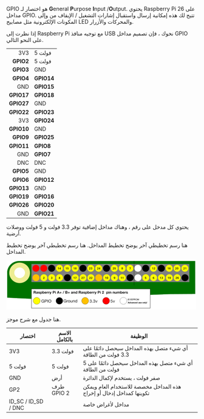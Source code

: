 GPIO هو اختصار لـ **G**eneral **P**urpose **I**nput /**O**utput. يحتوي Raspberry Pi على 26 مداخل GPIO. تتيح لك هذه إمكانية إرسال واستقبال إشارات التشغيل / الإيقاف من وإلى المكونات الإلكترونية مثل مصابيح LED والمحركات والأزرار.

إذا نظرت إلى Raspberry Pi مع توجيه منافذ USB نحوك ، فإن تصميم مداخل GPIO على النحو التالي.

|            |            |
| ----------:|:---------- |
|        3V3 | 5 فولت     |
|  **GPIO2** | 5 فولت     |
|  **GPIO3** | GND        |
|  **GPIO4** | **GPIO14** |
|        GND | **GPIO15** |
| **GPIO17** | **GPIO18** |
| **GPIO27** | GND        |
| **GPIO22** | **GPIO23** |
|        3V3 | **GPIO24** |
| **GPIO10** | GND        |
|  **GPIO9** | **GPIO25** |
| **GPIO11** | **GPIO8**  |
|        GND | **GPIO7**  |
|        DNC | DNC        |
|  **GPIO5** | GND        |
|  **GPIO6** | **GPIO12** |
| **GPIO13** | GND        |
| **GPIO19** | **GPIO16** |
| **GPIO26** | **GPIO20** |
|        GND | **GPIO21** |

يحتوي كل مدخل على رقم ، وهناك مداخل إضافية توفر 3.3 فولت و 5 فولت ووصلات أرضية.

هنا رسم تخطيطي آخر يوضح تخطيط المداخل. هنا رسم تخطيطي آخر يوضح تخطيط المداخل.

![pinout](images/pinout.png)

هنا جدول مع شرح موجز.

| اختصار                | الاسم بالكامل | الوظيفة                                                               |
| --------------------- | ------------- | --------------------------------------------------------------------- |
| 3V3                   | 3.3 فولت      | أي شيء متصل بهذه المداخل سيحصل دائمًا على 3.3 فولت من الطاقة          |
| 5 فولت                | 5 فولت        | أي شيء متصل بهذه المداخل سيحصل دائمًا على 5 فولت من الطاقة            |
| GND                   | أرض           | صفر فولت ، يستخدم لإكمال الدائرة                                      |
| GP2                   | طرف GPIO 2    | هذه المداخل مخصصة للاستخدام العام ويمكن تكوينها كمداخل إدخال أو إخراج |
| ID_SC / ID_SD / DNC |               | مداخل لأغراض خاصة                                                     |
